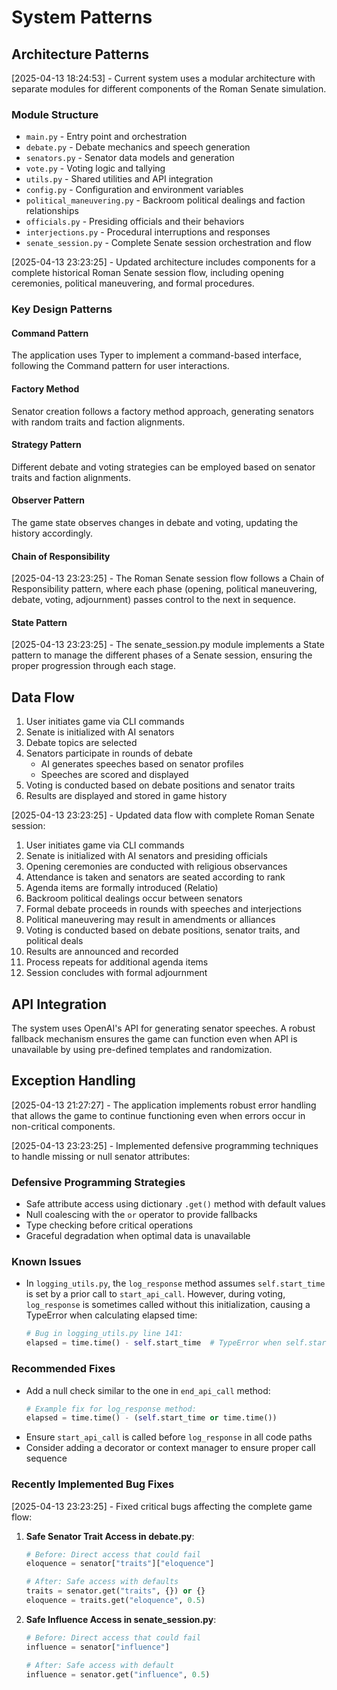 # System Patterns

## Architecture Patterns
[2025-04-13 18:24:53] - Current system uses a modular architecture with separate modules for different components of the Roman Senate simulation.

### Module Structure
- `main.py` - Entry point and orchestration
- `debate.py` - Debate mechanics and speech generation
- `senators.py` - Senator data models and generation
- `vote.py` - Voting logic and tallying
- `utils.py` - Shared utilities and API integration
- `config.py` - Configuration and environment variables
- `political_maneuvering.py` - Backroom political dealings and faction relationships
- `officials.py` - Presiding officials and their behaviors
- `interjections.py` - Procedural interruptions and responses
- `senate_session.py` - Complete Senate session orchestration and flow

[2025-04-13 23:23:25] - Updated architecture includes components for a complete historical Roman Senate session flow, including opening ceremonies, political maneuvering, and formal procedures.

### Key Design Patterns

#### Command Pattern
The application uses Typer to implement a command-based interface, following the Command pattern for user interactions.

#### Factory Method
Senator creation follows a factory method approach, generating senators with random traits and faction alignments.

#### Strategy Pattern
Different debate and voting strategies can be employed based on senator traits and faction alignments.

#### Observer Pattern
The game state observes changes in debate and voting, updating the history accordingly.

#### Chain of Responsibility
[2025-04-13 23:23:25] - The Roman Senate session flow follows a Chain of Responsibility pattern, where each phase (opening, political maneuvering, debate, voting, adjournment) passes control to the next in sequence.

#### State Pattern
[2025-04-13 23:23:25] - The senate_session.py module implements a State pattern to manage the different phases of a Senate session, ensuring the proper progression through each stage.

## Data Flow

1. User initiates game via CLI commands
2. Senate is initialized with AI senators
3. Debate topics are selected
4. Senators participate in rounds of debate
   - AI generates speeches based on senator profiles
   - Speeches are scored and displayed
5. Voting is conducted based on debate positions and senator traits
6. Results are displayed and stored in game history

[2025-04-13 23:23:25] - Updated data flow with complete Roman Senate session:

1. User initiates game via CLI commands
2. Senate is initialized with AI senators and presiding officials
3. Opening ceremonies are conducted with religious observances
4. Attendance is taken and senators are seated according to rank
5. Agenda items are formally introduced (Relatio)
6. Backroom political dealings occur between senators
7. Formal debate proceeds in rounds with speeches and interjections
8. Political maneuvering may result in amendments or alliances
9. Voting is conducted based on debate positions, senator traits, and political deals
10. Results are announced and recorded
11. Process repeats for additional agenda items
12. Session concludes with formal adjournment

## API Integration

The system uses OpenAI's API for generating senator speeches. A robust fallback mechanism ensures the game can function even when API is unavailable by using pre-defined templates and randomization.

## Exception Handling

[2025-04-13 21:27:27] - The application implements robust error handling that allows the game to continue functioning even when errors occur in non-critical components.

[2025-04-13 23:23:25] - Implemented defensive programming techniques to handle missing or null senator attributes:

### Defensive Programming Strategies
- Safe attribute access using dictionary `.get()` method with default values
- Null coalescing with the `or` operator to provide fallbacks
- Type checking before critical operations
- Graceful degradation when optimal data is unavailable

### Known Issues
- In `logging_utils.py`, the `log_response` method assumes `self.start_time` is set by a prior call to `start_api_call`. However, during voting, `log_response` is sometimes called without this initialization, causing a TypeError when calculating elapsed time:
  ```python
  # Bug in logging_utils.py line 141:
  elapsed = time.time() - self.start_time  # TypeError when self.start_time is None
  ```

### Recommended Fixes
- Add a null check similar to the one in `end_api_call` method:
  ```python
  # Example fix for log_response method:
  elapsed = time.time() - (self.start_time or time.time())
  ```
- Ensure `start_api_call` is called before `log_response` in all code paths
- Consider adding a decorator or context manager to ensure proper call sequence

### Recently Implemented Bug Fixes
[2025-04-13 23:23:25] - Fixed critical bugs affecting the complete game flow:

1. **Safe Senator Trait Access in debate.py**:
   ```python
   # Before: Direct access that could fail
   eloquence = senator["traits"]["eloquence"]
   
   # After: Safe access with defaults
   traits = senator.get("traits", {}) or {}
   eloquence = traits.get("eloquence", 0.5)
   ```

2. **Safe Influence Access in senate_session.py**:
   ```python
   # Before: Direct access that could fail
   influence = senator["influence"]
   
   # After: Safe access with default
   influence = senator.get("influence", 0.5)